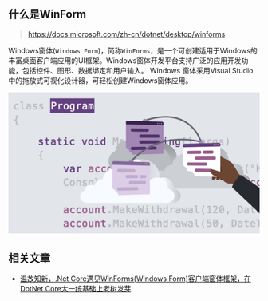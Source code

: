 ## 什么是WinForm

> https://docs.microsoft.com/zh-cn/dotnet/desktop/winforms

Windows窗体(`Windows Form`)，简称`WinForms`，是一个可创建适用于Windows的丰富桌面客户端应用的UI框架。Windows窗体开发平台支持广泛的应用开发功能，包括控件、图形、数据绑定和用户输入。 Windows 窗体采用Visual Studio中的拖放式可视化设计器，可轻松创建Windows窗体应用。

![](/Assets/2021-08-30-15-52-13.png)

## 相关文章

* [温故知新，.Net Core遇见WinForms(Windows Form)客户端窗体框架，在DotNet Core大一统基础上老树发芽](https://www.cnblogs.com/taylorshi/p/15175319.html)